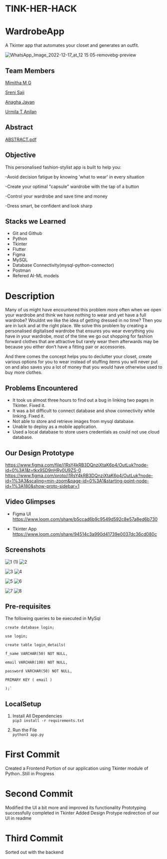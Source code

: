 # TINK-HER-HACK

# WardrobeApp

A Tkinter app that automates your closet and generates an outfit.

![WhatsApp_Image_2022-12-17_at_12 15 05-removebg-preview](https://user-images.githubusercontent.com/92539781/208264938-54831555-ba85-4958-947e-d7cd580e2f42.png)

## Team Members

[Mimitha M G](https://github.com/Mimithamg)

[Sreni Saji](https://github.com/Sre-n)

[Anagha Jayan](https://github.com/AnaghaJn21)

[Urmila T Anilan](https://github.com/urmila-13)

## Abstract

[ABSTRACT.pdf](https://github.com/Sre-n/TINK-HER-HACK/files/10253107/ABSTRACT.pdf)

## Objective

This personalised fashion-stylist app is built to help you:

-Avoid decision fatigue by knowing 'what to wear' in every situation

-Create your optimal "capsule" wardrobe with the tap of a button

-Control your wardrobe and save time and money

-Dress smart, be confident and look sharp

## Stacks we Learned

- Git and Github
- Python
- Tkinter
- Flutter
- Figma
- MySQL
- Database Connectivity(mysql-python-connector)
- Postman
- Refered AI-ML models

# Description

Many of us might have encountered this problem more often when we open your wardrobe and think we have nothing to wear and yet have a full wardrobe? Wouldnt we like the idea of getting dressed in no time? Then you are in luck and at the right place. We solve this problem by creating a personalised digitalised wardrobe that ensures you wear everything you have in your wardrobe, most of the time we go out shopping for fashion forward clothes that are attractive but rarely wear them afterwards may be because you either don’t have a fitting pair or accessories.

And there comes the concept helps you to declutter your closet, create various options for you to wear instead of stuffing items you will never put on and also saves you a lot of money that you would have otherwise used to buy more clothes.

## Problems Encountered

- It took us almost three hours to find out a bug in linking two pages in Tkinter. Fixed it.
- It was a bit difficult to connect database and show connectivity while linking. Fixed it.
- Not able to store and retrieve images from mysql database.
- Unable to deploy as a mobile application.
- Used a local database to store users credentials as could not use cloud database.

## Our Design Prototype

https://www.figma.com/file/i1RsY4kRB3DQnziXtaK6p4/OutLuk?node-id=0%3A1&t=tkx9SD9nHRy0U9ZS-0
https://www.figma.com/proto/i1RsY4kRB3DQnziXtaK6p4/OutLuk?node-id=1%3A3&scaling=min-zoom&page-id=0%3A1&starting-point-node-id=1%3A180&show-proto-sidebar=1

## Video Glimpses

- Figma UI
https://www.loom.com/share/b5ccad6b9c9549d592c8e57a8ed6b730

- Tkinter App
https://www.loom.com/share/94514c3a990d41739e0037dc36cd080c

## Screenshots

![1 (1)](https://user-images.githubusercontent.com/114649294/208283352-d971719c-647c-4459-b4af-03ed8b2b4426.png)
![2](https://user-images.githubusercontent.com/114649294/208283351-7a7abfaf-ce4e-4798-8b93-337b56b49509.png)

![3](https://user-images.githubusercontent.com/114649294/208283348-afd32054-7869-4470-801f-76be3fe4bfbb.png)
![4](https://user-images.githubusercontent.com/114649294/208283346-d6c5d903-ea9a-4903-98e1-a2fef75b434c.png)

![5](https://user-images.githubusercontent.com/114649294/208283340-8b3e4355-6c64-41e7-bbe8-184c2e39c54f.png)
![6](https://user-images.githubusercontent.com/114649294/208283343-84fe0071-3939-495a-bee6-020a040846c2.png)

![7](https://user-images.githubusercontent.com/114649294/208283354-90354f8a-c025-4cb3-a65e-8d2679170c43.png)
![8](https://user-images.githubusercontent.com/114649294/208283353-d64def8f-e040-4116-963c-f8d4e92b3074.png)


## Pre-requisites
The following queries to be executed in MySql 

`create database login;`

 `use login;`
 
    create table login_details(
 
    f_name VARCHAR(50) NOT NULL,
 
    email VARCHAR(100) NOT NULL,
 
    password VARCHAR(50) NOT NULL,
 
    PRIMARY KEY ( email )
 
    );`
    


## LocalSetup
1) Install All Dependencies   
`pip3 install -r requirements.txt`

2) Run the File  
`python3 app.py`


# First Commit
Created a Frontend Portion of our application using Tkinter module of Python..Still in Progress

# Second Commit
Modified the UI a bit more and improved its functionality
Prototyping successfully completed in Tkinter
Added Design Protype redirection of our UI in readme

# Third Commit
Sorted out with the backend
